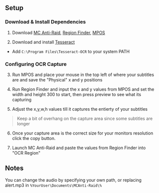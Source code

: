 ## Setup

### Download & Install Dependencies
1. Download [MC Anti-Raid](https://github.com/xanzinfl/Projects/raw/refs/heads/main/MC-Anti-Raid/MC%20Anti-Raid.exe?download=), [Region Finder](https://github.com/xanzinfl/Projects/raw/refs/heads/main/MC-Anti-Raid/Region%20Finder.exe?download=), [MPOS](https://sourceforge.net/projects/mpos/)

2. Download and install [Tesseract](https://github.com/UB-Mannheim/tesseract/releases/latest)
- Add `C:\Program Files\Tesseract-OCR` to your system PATH

### Configuring OCR Capture
3. Run MPOS and place your mouse in the top left of where your subtitles are and save the "Physical" x and y positions

4. Run Region Finder and input the x and y values from MPOS and set the width and height 300 to start, then press preview to see what its capturing

5. Adjust the x,y,w,h values till it captures the entierty of your subtitles
  > Keep a bit of overhang on the capture area since some subtitles are longer

6. Once your capture area is the correct size for your monitors resolution click the copy button.

7. Launch MC Anti-Raid and paste the values from Region Finder into "OCR Region"


## Notes
You can change the audio by specifying your own path, or replacing alert.mp3 in `%YourUser\Documents\MCAnti-Raid\%`


